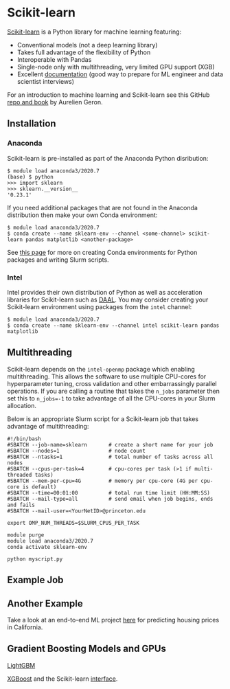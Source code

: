 # Scikit-learn

[Scikit-learn](https://scikit-learn.org/stable/) is a Python library for machine learning featuring:

+ Conventional models (not a deep learning library)
+ Takes full advantage of the flexibility of Python
+ Interoperable with Pandas
+ Single-node only with multithreading, very limited GPU support (XGB)
+ Excellent [documentation](https://scikit-learn.org/stable/user_guide.html) (good way to prepare for ML engineer and data scientist interviews)

For an introduction to machine learning and Scikit-learn see this GitHub [repo and book](https://github.com/ageron/handson-ml2) by Aurelien Geron.

## Installation

### Anaconda

Scikit-learn is pre-installed as part of the Anaconda Python disribution:

```
$ module load anaconda3/2020.7
(base) $ python
>>> import sklearn
>>> sklearn.__version__
'0.23.1'
```

If you need additional packages that are not found in the Anaconda distribution then make your own Conda environment:

```
$ module load anaconda3/2020.7
$ conda create --name sklearn-env --channel <some-channel> scikit-learn pandas matplotlib <another-package>
```

See [this page](https://researchcomputing.princeton.edu/python) for more on creating Conda environments for Python packages and writing Slurm scripts.

### Intel

Intel provides their own distribution of Python as well as acceleration libraries for Scikit-learn such as [DAAL](https://software.intel.com/content/www/us/en/develop/tools/data-analytics-acceleration-library.html). You may consider creating your Scikit-learn environment using packages from the `intel` channel:

```
$ module load anaconda3/2020.7
$ conda create --name sklearn-env --channel intel scikit-learn pandas matplotlib
```

## Multithreading

Scikit-learn depends on the `intel-openmp` package which enabling multithreading. This allows the software to use multiple CPU-cores for hyperparameter tuning, cross validation and other embarrassingly parallel operations. If you are calling a routine that takes the `n_jobs` parameter then set this to `n_jobs=-1` to take advantage of all the CPU-cores in your Slurm allocation.

Below is an appropriate Slurm script for a Scikit-learn job that takes advantage of multithreading:

```
#!/bin/bash
#SBATCH --job-name=sklearn       # create a short name for your job
#SBATCH --nodes=1                # node count
#SBATCH --ntasks=1               # total number of tasks across all nodes
#SBATCH --cpus-per-task=4        # cpu-cores per task (>1 if multi-threaded tasks)
#SBATCH --mem-per-cpu=4G         # memory per cpu-core (4G per cpu-core is default)
#SBATCH --time=00:01:00          # total run time limit (HH:MM:SS)
#SBATCH --mail-type=all          # send email when job begins, ends and fails
#SBATCH --mail-user=<YourNetID>@princeton.edu

export OMP_NUM_THREADS=$SLURM_CPUS_PER_TASK

module purge
module load anaconda3/2020.7
conda activate sklearn-env

python myscript.py
```

## Example Job


## Another Example

Take a look at an end-to-end ML project [here](https://github.com/ageron/handson-ml2/blob/master/02_end_to_end_machine_learning_project.ipynb) for predicting housing prices in California.


## Gradient Boosting Models and GPUs

[LightGBM](https://github.com/microsoft/LightGBM/tree/master/python-package)

[XGBoost](https://xgboost.readthedocs.io/en/latest/) and the Scikit-learn [interface](https://xgboost.readthedocs.io/en/latest/python/python_api.html#module-xgboost.sklearn).

